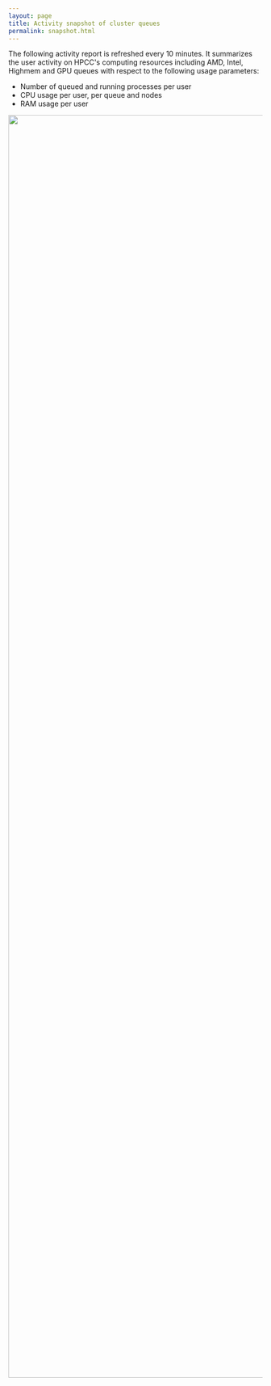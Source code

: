 ```yaml
---
layout: page
title: Activity snapshot of cluster queues
permalink: snapshot.html
---
```


The following activity report is refreshed every 10 minutes. It summarizes the user activity on HPCC's computing resources including AMD, Intel, Highmem and GPU queues with
respect to the following usage parameters:

* Number of queued and running processes per user
* CPU usage per user, per queue and nodes
* RAM usage per user

<div><img alt="qstatMonitor_Report" border="0" src="http://biocluster.bioinfo.ucr.edu/~tgirke/qstatMonitorWeb.png" style="display:block;margin-right:auto;margin-left:auto;text-align:center;width:2500px;"></div>

